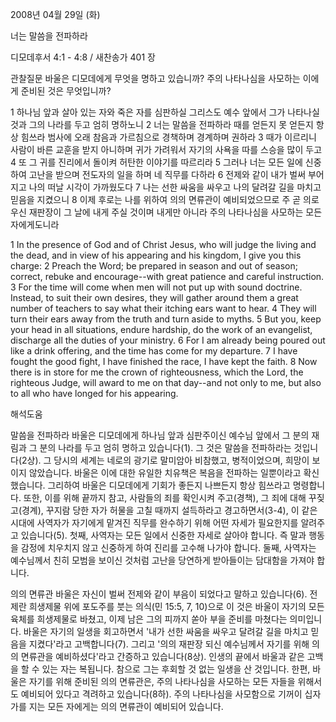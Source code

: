 2008년 04월 29일 (화)

너는 말씀을 전파하라



디모데후서 4:1 - 4:8 / 새찬송가 401 장


관찰질문
바울은 디모데에게 무엇을 명하고 있습니까?
주의 나타나심을 사모하는 이에게 준비된 것은 무엇입니까?

1 하나님 앞과 살아 있는 자와 죽은 자를 심판하실 그리스도 예수 앞에서 그가 나타나실 것과 그의 나라를 두고 엄히 명하노니 2 너는 말씀을 전파하라 때를 얻든지 못 얻든지 항상 힘쓰라 범사에 오래 참음과 가르침으로 경책하며 경계하며 권하라 3 때가 이르리니 사람이 바른 교훈을 받지 아니하며 귀가 가려워서 자기의 사욕을 따를 스승을 많이 두고 4 또 그 귀를 진리에서 돌이켜 허탄한 이야기를 따르리라 5 그러나 너는 모든 일에 신중하여 고난을 받으며 전도자의 일을 하며 네 직무를 다하라 6 전제와 같이 내가 벌써 부어지고 나의 떠날 시각이 가까웠도다 7 나는 선한 싸움을 싸우고 나의 달려갈 길을 마치고 믿음을 지켰으니 8 이제 후로는 나를 위하여 의의 면류관이 예비되었으므로 주 곧 의로우신 재판장이 그 날에 내게 주실 것이며 내게만 아니라 주의 나타나심을 사모하는 모든 자에게도니라  

1 In the presence of God and of Christ Jesus, who will judge the living and the dead, and in view of his appearing and his kingdom, I give you this charge: 2 Preach the Word; be prepared in season and out of season; correct, rebuke and encourage--with great patience and careful instruction. 3 For the time will come when men will not put up with sound doctrine. Instead, to suit their own desires, they will gather around them a great number of teachers to say what their itching ears want to hear. 
4 They will turn their ears away from the truth and turn aside to myths. 
5 But you, keep your head in all situations, endure hardship, do the work of an evangelist, discharge all the duties of your ministry. 6 For I am already being poured out like a drink offering, and the time has come for my departure. 7 I have fought the good fight, I have finished the race, I have kept the faith. 8 Now there is in store for me the crown of righteousness, which the Lord, the righteous Judge, will award to me on that day--and not only to me, but also to all who have longed for his appearing.

해석도움





말씀을 전파하라
바울은 디모데에게 하나님 앞과 심판주이신 예수님 앞에서 그 분의 재림과 그 분의 나라를 두고 엄히 명하고 있습니다(1).  그 것은 말씀을 전파하라는 것입니다(2상).  그 당시의 세계는 네로의 광기로 말미암아 비참했고, 병적이었으며, 희망이 보이지 않았습니다.  바울은 이에 대한 유일한 치유책은 복음을 전파하는 일뿐이라고 확신했습니다.  그리하여 바울은 디모데에게 기회가 좋든지 나쁘든지 항상 힘쓰라고 명령합니다.  또한, 이를 위해 끝까지 참고, 사람들의 죄를 확인시켜 주고(경책), 그 죄에 대해 꾸짖고(경계), 꾸지람 당한 자가 허물을 고칠 때까지 설득하라고 경고하면서(3-4), 이 같은 시대에 사역자가 자기에게 맡겨진 직무를 완수하기 위해 어떤 자세가 필요한지를 알려주고 있습니다(5).  첫째, 사역자는 모든 일에서 신중한 자세로 살아야 합니다.  즉 말과 행동을 감정에 치우치지 않고 신중하게 하여 진리를 고수해 나가야 합니다.  둘째, 사역자는 예수님께서 친히 모범을 보이신 것처럼 고난을 당연하게 받아들이는 담대함을 가져야 합니다.

의의 면류관
바울은 자신이 벌써 전제와 같이 부음이 되었다고 말하고 있습니다(6).  전제란 희생제물 위에 포도주를 붓는 의식(민 15:5, 7, 10)으로 이 것은 바울이 자기의 모든 육체를 희생제물로 바쳤고, 이제 남은 그의 피까지 쏟아 부을 준비를 마쳤다는 의미입니다.  바울은 자기의 일생을 회고하면서 '내가 선한 싸움을 싸우고 달려갈 길을 마치고 믿음을 지켰다'라고 고백합니다(7).  그리고 '의의 재판장 되신 예수님께서 자기를 위해 의의 면류관을 예비하셨다'라고 간증하고 있습니다(8상).  인생의 끝에서 바울과 같은 고백을 할 수 있는 자는 복됩니다.  참으로 그는 후회할 것 없는 일생을 산 것입니다.  한편, 바울은 자기를 위해 준비된 의의 면류관은, 주의 나타나심을 사모하는 모든 자들을 위해서도 예비되어 있다고 격려하고 있습니다(8하).  주의 나타나심을 사모함으로 기꺼이 십자가를 지는 모든 자에게는 의의 면류관이 예비되어 있습니다.